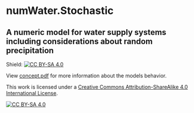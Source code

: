 # numWater.Stochastic

## A numeric model for water supply systems including considerations about random precipitation

Shield: [![CC BY-SA 4.0][cc-by-sa-shield]][cc-by-sa]

View [concept.pdf](https://github.com/robertegel/numWater.Stochastic/blob/master/concept.pdf) for more information about the models behavior.

This work is licensed under a [Creative Commons Attribution-ShareAlike 4.0
International License][cc-by-sa].

[![CC BY-SA 4.0][cc-by-sa-image]][cc-by-sa]

[cc-by-sa]: http://creativecommons.org/licenses/by-sa/4.0/
[cc-by-sa-image]: https://licensebuttons.net/l/by-sa/4.0/88x31.png
[cc-by-sa-shield]: https://img.shields.io/badge/License-CC%20BY--SA%204.0-lightgrey.svg
